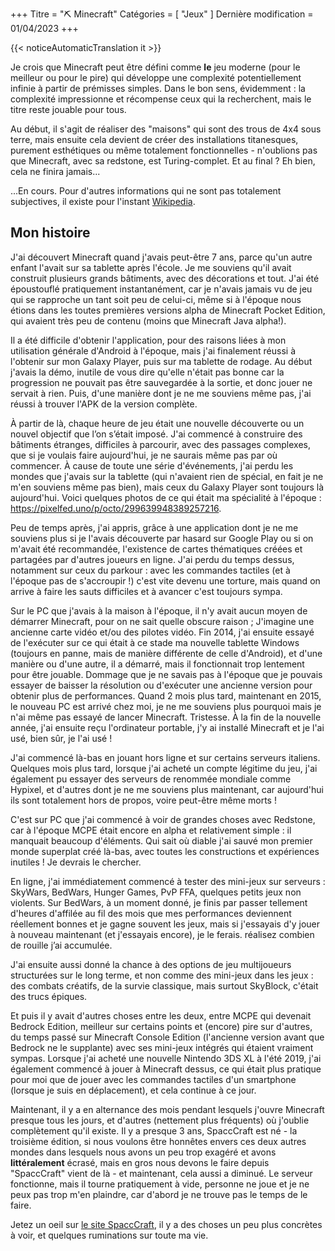 +++
Titre = "⛏️ Minecraft"
Catégories = [ "Jeux" ]
Dernière modification = 01/04/2023
+++

{{< noticeAutomaticTranslation it >}}



Je crois que Minecraft peut être défini comme **le** jeu moderne (pour le meilleur ou pour le pire) qui développe une complexité potentiellement infinie à partir de prémisses simples. Dans le bon sens, évidemment : la complexité impressionne et récompense ceux qui la recherchent, mais le titre reste jouable pour tous.

Au début, il s'agit de réaliser des "maisons" qui sont des trous de 4x4 sous terre, mais ensuite cela devient de créer des installations titanesques, purement esthétiques ou même totalement fonctionnelles - n'oublions pas que Minecraft, avec sa redstone, est Turing-complet. Et au final ? Eh bien, cela ne finira jamais...

...En cours. Pour d'autres informations qui ne sont pas totalement subjectives, il existe pour l'instant [Wikipedia](https://it.wikipedia.org/Minecraft).

## Mon histoire

J'ai découvert Minecraft quand j'avais peut-être 7 ans, parce qu'un autre enfant l'avait sur sa tablette après l'école. Je me souviens qu'il avait construit plusieurs grands bâtiments, avec des décorations et tout. J'ai été époustouflé pratiquement instantanément, car je n'avais jamais vu de jeu qui se rapproche un tant soit peu de celui-ci, même si à l'époque nous étions dans les toutes premières versions alpha de Minecraft Pocket Edition, qui avaient très peu de contenu (moins que Minecraft Java alpha!).

Il a été difficile d'obtenir l'application, pour des raisons liées à mon utilisation générale d'Android à l'époque, mais j'ai finalement réussi à l'obtenir sur mon Galaxy Player, puis sur ma tablette de rodage. Au début j'avais la démo, inutile de vous dire qu'elle n'était pas bonne car la progression ne pouvait pas être sauvegardée à la sortie, et donc jouer ne servait à rien. Puis, d'une manière dont je ne me souviens même pas, j'ai réussi à trouver l'APK de la version complète.

À partir de là, chaque heure de jeu était une nouvelle découverte ou un nouvel objectif que l’on s’était imposé. J'ai commencé à construire des bâtiments étranges, difficiles à parcourir, avec des passages complexes, que si je voulais faire aujourd'hui, je ne saurais même pas par où commencer.
À cause de toute une série d'événements, j'ai perdu les mondes que j'avais sur la tablette (qui n'avaient rien de spécial, en fait je ne m'en souviens même pas bien), mais ceux du Galaxy Player sont toujours là aujourd'hui. Voici quelques photos de ce qui était ma spécialité à l'époque : <https://pixelfed.uno/p/octo/299639948389257216>.

Peu de temps après, j'ai appris, grâce à une application dont je ne me souviens plus si je l'avais découverte par hasard sur Google Play ou si on m'avait été recommandée, l'existence de cartes thématiques créées et partagées par d'autres joueurs en ligne. J'ai perdu du temps dessus, notamment sur ceux du parkour : avec les commandes tactiles (et à l'époque pas de s'accroupir !) c'est vite devenu une torture, mais quand on arrive à faire les sauts difficiles et à avancer c'est toujours sympa.

Sur le PC que j'avais à la maison à l'époque, il n'y avait aucun moyen de démarrer Minecraft, pour on ne sait quelle obscure raison ; J'imagine une ancienne carte vidéo et/ou des pilotes vidéo.
Fin 2014, j'ai ensuite essayé de l'exécuter sur ce qui était à ce stade ma nouvelle tablette Windows (toujours en panne, mais de manière différente de celle d'Android), et d'une manière ou d'une autre, il a démarré, mais il fonctionnait trop lentement pour être jouable. Dommage que je ne savais pas à l'époque que je pouvais essayer de baisser la résolution ou d'exécuter une ancienne version pour obtenir plus de performances. Quand 2 mois plus tard, maintenant en 2015, le nouveau PC est arrivé chez moi, je ne me souviens plus pourquoi mais je n'ai même pas essayé de lancer Minecraft. Tristesse. À la fin de la nouvelle année, j'ai ensuite reçu l'ordinateur portable, j'y ai installé Minecraft et je l'ai usé, bien sûr, je l'ai usé !

J'ai commencé là-bas en jouant hors ligne et sur certains serveurs italiens. Quelques mois plus tard, lorsque j'ai acheté un compte légitime du jeu, j'ai également pu essayer des serveurs de renommée mondiale comme Hypixel, et d'autres dont je ne me souviens plus maintenant, car aujourd'hui ils sont totalement hors de propos, voire peut-être même morts !

C'est sur PC que j'ai commencé à voir de grandes choses avec Redstone, car à l'époque MCPE était encore en alpha et relativement simple : il manquait beaucoup d'éléments. Qui sait où diable j'ai sauvé mon premier monde superplat créé là-bas, avec toutes les constructions et expériences inutiles ! Je devrais le chercher.

En ligne, j'ai immédiatement commencé à tester des mini-jeux sur serveurs : SkyWars, BedWars, Hunger Games, PvP FFA, quelques petits jeux non violents. Sur BedWars, à un moment donné, je finis par passer tellement d'heures d'affilée au fil des mois que mes performances deviennent réellement bonnes et je gagne souvent les jeux, mais si j'essayais d'y jouer à nouveau maintenant (et j'essayais encore), je le ferais. réalisez combien de rouille j’ai accumulée.

J'ai ensuite aussi donné la chance à des options de jeu multijoueurs structurées sur le long terme, et non comme des mini-jeux dans les jeux : des combats créatifs, de la survie classique, mais surtout SkyBlock, c'était des trucs épiques.

Et puis il y avait d'autres choses entre les deux, entre MCPE qui devenait Bedrock Edition, meilleur sur certains points et (encore) pire sur d'autres, du temps passé sur Minecraft Console Edition (l'ancienne version avant que Bedrock ne le supplante) avec ses mini-jeux intégrés qui étaient vraiment sympas. Lorsque j'ai acheté une nouvelle Nintendo 3DS XL à l'été 2019, j'ai également commencé à jouer à Minecraft dessus, ce qui était plus pratique pour moi que de jouer avec les commandes tactiles d'un smartphone (lorsque je suis en déplacement), et cela continue à ce jour.

Maintenant, il y a en alternance des mois pendant lesquels j'ouvre Minecraft presque tous les jours, et d'autres (nettement plus fréquents) où j'oublie complètement qu'il existe. Il y a presque 3 ans, SpaccCraft est né - la troisième édition, si nous voulons être honnêtes envers ces deux autres mondes dans lesquels nous avons un peu trop exagéré et avons **littéralement** écrasé, mais en gros nous devons le faire depuis "SpaccCraft" vient de là - et maintenant, cela aussi a diminué. Le serveur fonctionne, mais il tourne pratiquement à vide, personne ne joue et je ne peux pas trop m'en plaindre, car d'abord je ne trouve pas le temps de le faire.

Jetez un oeil sur [le site SpaccCraft](https://spacccraft.altervista.org), il y a des choses un peu plus concrètes à voir, et quelques ruminations sur toute ma vie.